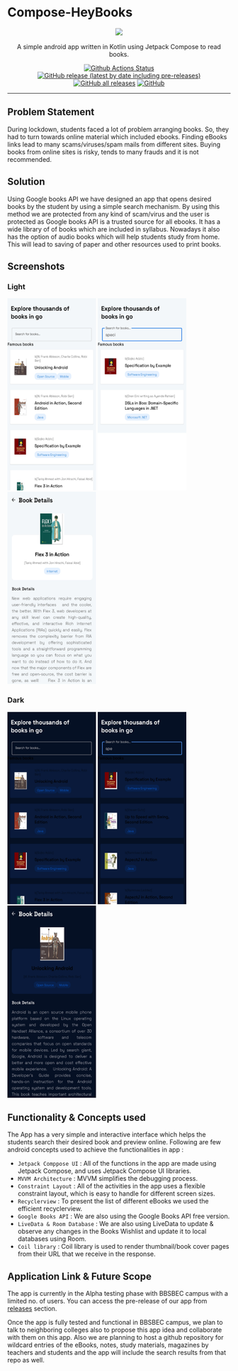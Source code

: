# Compose-HeyBooks

<div align="center" style="text-align:center">

<img src="https://raw.githubusercontent.com/gdsc-bbsbec/GBooks/master/app/src/main/res/mipmap-xhdpi/ic_launcher_round.png"/> <br>


<p> A simple android app written in Kotlin using Jetpack Compose to read books.<br></p>

<a href="https://github.com/gdsc-bbsbec/gbooks/actions/workflows/android.yml"><img src="https://github.com/gdsc-bbsbec/gbooks/actions/workflows/android.yml/badge.svg" alt="Github Actions Status"></a> <a href="https://github.com/gdsc-bbsbec/GBooks/releases/tag/v0.1-alpha"><img alt="GitHub release (latest by date including pre-releases)" src="https://img.shields.io/github/v/release/gdsc-bbsbec/gbooks?include_prereleases&style=plastic"></a> <a href="https://github.com/gdsc-bbsbec/gbooks/releases"><img alt="GitHub all releases" src="https://img.shields.io/github/downloads/gdsc-bbsbec/gbooks/total?style=plastic"></a> <a href="https://github.com/gdsc-bbsbec/gbooks/tree/master/LICENSE.md"><img alt="GitHub" src="https://img.shields.io/github/license/gdsc-bbsbec/gbooks?style=plastic"></a>

---

</div>

## **Problem Statement**

During lockdown, students faced a lot of problem arranging books. So, they had to turn towards online material which included ebooks. Finding eBooks links lead to many scams/viruses/spam mails from different sites. Buying books from online sites is risky, tends to many frauds and it is not recommended.

## **Solution**

Using Google books API we have designed an app that opens desired books by the student by using a simple search mechanism. By using this method we are protected from any kind of scam/virus and the user is protected as Google books API is a trusted source for all ebooks. It has a wide library of of books which are included in syllabus. Nowadays it also has the option of audio books which will help students study from home. This will lead to saving of paper and other resources used to print books.

## **Screenshots**
### **Light**
<img width="200" height="433" src="./assets/images/screenshots/light/Screenshot_20221015-184455_HeyBooks.jpg"> 
<img width="200" height="433" src="./assets/images/screenshots/light/Screenshot_20221015-184516_HeyBooks.jpg"> 
<img width="200" height="433" src="./assets/images/screenshots/light/Screenshot_20221015-184529_HeyBooks.jpg"> 

### **Dark**
<img width="200" height="433" src="./assets/images/screenshots/dark/Screenshot_20221015-185047_HeyBooks.jpg">
<img width="200" height="433" src="./assets/images/screenshots/dark/Screenshot_20221015-185059_HeyBooks.jpg">
<img width="200" height="433" src="./assets/images/screenshots/dark/Screenshot_20221015-185051_HeyBooks.jpg">  

## **Functionality & Concepts used**

The App has a very simple and interactive interface which helps the students search their desired book and preview online. Following are few android concepts used to achieve the functionalities in app :


- `Jetpack Comppose UI` : All of the functions in the app are made using Jetpack Compose, and uses Jetpack Compose UI libraries.
- `MVVM Architecture` : MVVM simplifies the debugging process.
- `Constraint Layout` : All of the activities in the app uses a flexible constraint layout, which is easy to handle for different screen sizes.
- `Recyclerview` :  To present the list of different eBooks we used the efficient recyclerview. 
- `Google Books API` : We are also using the Google Books API free version.
- `LiveData & Room Database` : We are also using LiveData to update & observe any changes in the Books Wishlist and update it to local databases using Room.
- `Coil library` : Coil library is used to render thumbnail/book cover pages from their URL that we receive in the response.

## **Application Link & Future Scope**

The app is currently in the Alpha testing phase with BBSBEC campus with a limited no. of users. You can access the pre-release of our app from [releases](https://github.com/gdsc-bbsbec/GBooks/releases/) section.

Once the app is fully tested and functional in BBSBEC campus, we plan to talk to neighboring colleges also to propose this app idea and collaborate with them on this app. Also we are planning to host a github repository for wildcard entries of the eBooks, notes, study materials, magazines by teachers and students and the app will include the search results from that repo as well.

